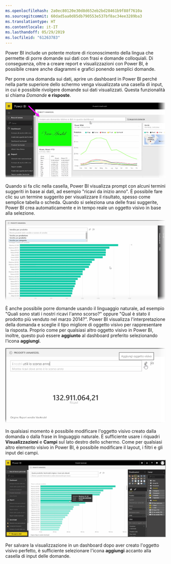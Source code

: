 ```yaml
---
ms.openlocfilehash: 2a0ec80120e30d8d652eb2bd28461b9f88f7610a
ms.sourcegitcommit: 60dad5aa0d85db790553e537bf8ac34ee3289ba3
ms.translationtype: HT
ms.contentlocale: it-IT
ms.lasthandoff: 05/29/2019
ms.locfileid: "61263783"
---
```

Power BI include un potente motore di riconoscimento della lingua che permette di porre domande sui dati con frasi e domande colloquiali. Di conseguenza, oltre a creare report e visualizzazioni con Power BI, è possibile creare anche diagrammi e grafici ponendo semplici domande.

Per porre una domanda sui dati, aprire un dashboard in Power BI perché nella parte superiore dello schermo venga visualizzata una casella di input, in cui è possibile rivolgere domande sui dati visualizzati. Questa funzionalità si chiama *Domande* **e risposte**.

![](media/4-3-asking-questions-natural-language/4-3_1.png)

Quando si fa clic nella casella, Power BI visualizza prompt con alcuni termini suggeriti in base ai dati, ad esempio "ricavi da inizio anno". È possibile fare clic su un termine suggerito per visualizzare il risultato, spesso come semplice tabella o scheda. Quando si seleziona una delle frasi suggerite, Power BI crea automaticamente e in tempo reale un oggetto visivo in base alla selezione.

![](media/4-3-asking-questions-natural-language/4-3_2.png)

È anche possibile porre domande usando il linguaggio naturale, ad esempio "Quali sono stati i nostri ricavi l'anno scorso?" oppure "Qual è stato il prodotto più venduto nel marzo 2014?". Power BI visualizza l'interpretazione della domanda e sceglie il tipo migliore di oggetto visivo per rappresentare la risposta. Proprio come per qualsiasi altro oggetto visivo in Power BI, inoltre, questo può essere **aggiunto** al dashboard preferito selezionando l'icona **aggiungi**.

![](media/4-3-asking-questions-natural-language/4-3_3.png)

In qualsiasi momento è possibile modificare l'oggetto visivo creato dalla domanda o dalla frase in linguaggio naturale. È sufficiente usare i riquadri **Visualizzazioni** e **Campi** sul lato destro dello schermo. Come per qualsiasi altro elemento visivo in Power BI, è possibile modificare il layout, i filtri e gli input dei campi.

![](media/4-3-asking-questions-natural-language/4-3_4.png)

Per salvare la visualizzazione in un dashboard dopo aver creato l'oggetto visivo perfetto, è sufficiente selezionare l'icona **aggiungi** accanto alla casella di input delle domande.


